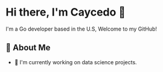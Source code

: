 # Hi there, I'm Caycedo 👋

I'm a Go developer based in the U.S, Welcome to my GitHub!

## 🚀 About Me
- 🔭 I'm currently working on data science projects.
